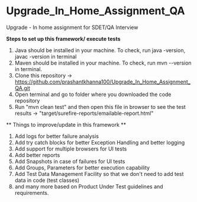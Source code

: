 # Upgrade_In_Home_Assignment_QA

Upgrade - In home assignment for SDET/QA Interview

**Steps to set up this framework/ execute tests**

1. Java should be installed in your machine. To check, run java -version, javac -version in terminal
2. Maven should be installed in your machine. To check, run mvn --version in terminal.
3. Clone this repository -> https://github.com/prashantkhanna100/Upgrade_In_Home_Assignment_QA.git
4. Open terminal and go to folder where you downloaded the code repository
5. Run "mvn clean test" and then open this file in browser to see the test results -> "target/surefire-reports/emailable-report.html"


** Things to improve/update in this framework **
1. Add logs for better failure analysis
2. Add try catch blocks for better Exception Handling and better logging
3. Add support for multiple browsers for UI tests
4. Add better reports
5. Add Snapshots in case of failures for UI tests
6. Add Groups, Parameters for better execution capability
7. Add Test Data Management Facility so that we don't need to add test data in code (test classes)
8. and many more based on Product Under Test guidelines and requirements.

